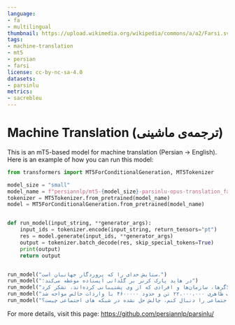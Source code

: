```yaml
---
language:
- fa
- multilingual
thumbnail: https://upload.wikimedia.org/wikipedia/commons/a/a2/Farsi.svg
tags:
- machine-translation
- mt5
- persian
- farsi
license: cc-by-nc-sa-4.0
datasets:
- parsinlu
metrics:
- sacrebleu
---
```


# Machine Translation (ترجمه‌ی ماشینی)

This is an mT5-based model for machine translation (Persian -> English). 
Here is an example of how you can run this model: 

```python 
from transformers import MT5ForConditionalGeneration, MT5Tokenizer

model_size = "small"
model_name = f"persiannlp/mt5-{model_size}-parsinlu-opus-translation_fa_en"
tokenizer = MT5Tokenizer.from_pretrained(model_name)
model = MT5ForConditionalGeneration.from_pretrained(model_name)


def run_model(input_string, **generator_args):
    input_ids = tokenizer.encode(input_string, return_tensors="pt")
    res = model.generate(input_ids, **generator_args)
    output = tokenizer.batch_decode(res, skip_special_tokens=True)
    print(output)
    return output


run_model("ستایش خدای را که پروردگار جهانیان است.")
run_model("در هاید پارک کرنر بر گلدانی ایستاده موعظه می‌کند؛")
run_model("وی از تمامی بلاگرها، سازمان‌ها و افرادی که از وی پشتیبانی کرده‌اند، تشکر کرد.")
run_model("مشابه سال ۲۰۰۱، تولید آمونیاک بی آب در ایالات متحده در سال ۲۰۰۰ تقریباً ۱۷،۴۰۰،۰۰۰ تن (معادل بدون آب) با مصرف ظاهری ۲۲،۰۰۰،۰۰۰ تن و حدود ۴۶۰۰۰۰۰ با واردات خالص مواجه شد. ")
run_model("می خواهم دکترای علوم کامپیوتر راجع به شبکه های اجتماعی را دنبال کنم، چالش حل نشده در شبکه های اجتماعی چیست؟")
```


For more details, visit this page: https://github.com/persiannlp/parsinlu/ 

